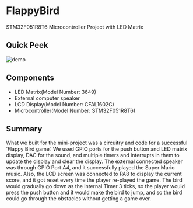 # FlappyBird
STM32F051R8T6 Microcontroller Project with LED Matrix

## Quick Peek
![demo](readme_images/flappyBird.gif)

## Components
- LED Matrix(Model Number: 3649)
- External computer speaker
- LCD Display(Model Number: CFAL1602C)
- Microcontroller(Model Number: STM32F051R8T6)

## Summary
What we built for the mini-project was a circuitry and code for a successful ‘Flappy Bird game’. We used GPIO ports for the push button and LED matrix display, DAC for the sound, and multiple timers and interrupts in them to update the display and clear the display. The external connected speaker was through GPIO Port A4, and it successfully played the Super Mario music. Also, the LCD screen was connected to PA8 to display the current score, and it got reset every time the player re-played the game. The bird would gradually go down as the internal Timer 3 ticks, so the player would press the push button and it would make the bird to jump, and so the bird could go through the obstacles without getting a game over.
